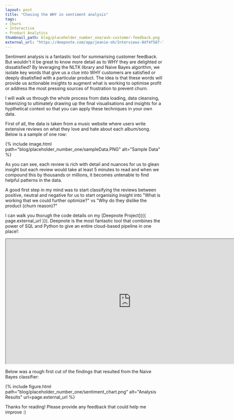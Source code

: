 ```yaml
---
layout: post
title: "Chasing the WHY in sentiment analysis"
tags:
- Churn
- Interactive
- Product Analytics
thumbnail_path: blog/placeholder_number_one/ask-customer-feedback.png
external_url: "https://deepnote.com/app/jeanie-oh/Interviews-8df4f567-748f-4a9f-b18c-3f9fea813441"
---
```


Sentiment analysis is a fantastic tool for summarising customer feedback. But wouldn't it be great to know more detail as to WHY they are delighted or dissatisfied? By leveraging the NLTK library and Naive Bayes algorithm, we isolate key words that give us a clue into WHY customers are satisfied or deeply disatisfied with a particular product. The idea is that these words will provide us actionable insights to augment what is working to optimise profit or address the most pressing sources of frustration to prevent churn.

I will walk us through the whole process from data loading, data cleansing, tokenizing to ultimately drawing up the final visualisations and insights for a hypthetical context so that you can apply these techniques in your own data.

First of all, the data is taken from a music website where users write extensive reviews on what they love and hate about each album/song. Below is a sample of one row:

{% include image.html path="blog/placeholder_number_one/sampleData.PNG" alt="Sample Data" %}

As you can see, each review is rich with detail and nuances for us to glean insight but each review would take at least 5 minutes to read and when we compound this by thousands or millions, it becomes untenable to find helpful patterns in the data.

A good first step in my mind was to start classifying the reviews between positive, neutral and negative for us to start organising insight into "What is working that we could further optimize?" vs "Why do they dislike the product (churn reason)?" 

I can walk you thorugh the code details on my [Deepnote Project]({{ page.external_url }}). Deepnote is the most fantastic tool that combines the power of SQL and Python to give an entire cloud-based pipeline in one place!:

<iframe height="400" src="https://deepnote.com/app/jeanie-oh/Interviews-8df4f567-748f-4a9f-b18c-3f9fea813441?__embedded=true" title="Interviews" width="800" allowfullscreen></iframe>

Below was a rough first cut of the findings that resulted from the Naive Bayes classifier:

{% include figure.html path="blog/placeholder_number_one/sentiment_chart.png" alt="Analysis Results" url=page.external_url %}

Thanks for reading! Please provide any feedback that could help me improve :)






